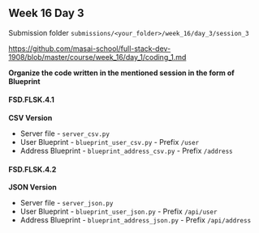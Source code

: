 ## Week 16 Day 3

Submission folder `submissions/<your_folder>/week_16/day_3/session_3`

https://github.com/masai-school/full-stack-dev-1908/blob/master/course/week_16/day_1/coding_1.md

**Organize the code written in the mentioned session in the form of Blueprint**

#### FSD.FLSK.4.1

**CSV Version**

- Server file - `server_csv.py`
- User Blueprint - `blueprint_user_csv.py` - Prefix `/user`
- Address Blueprint - `blueprint_address_csv.py` - Prefix `/address`



#### FSD.FLSK.4.2

**JSON Version**

- Server file - `server_json.py`
- User Blueprint - `blueprint_user_json.py` - Prefix `/api/user`
- Address Blueprint - `blueprint_address_json.py` - Prefix `/api/address`